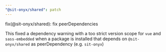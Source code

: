 ```yaml
---
"@sit-onyx/shared": patch
---
```


fix(@sit-onyx/shared): fix peerDependencies

This fixed a dependency warning with a too strict version scope for `vue` and `sass-embedded` when a package is installed that depends on `@sit-onyx/shared` as peerDependency (e.g. `sit-onyx`)
